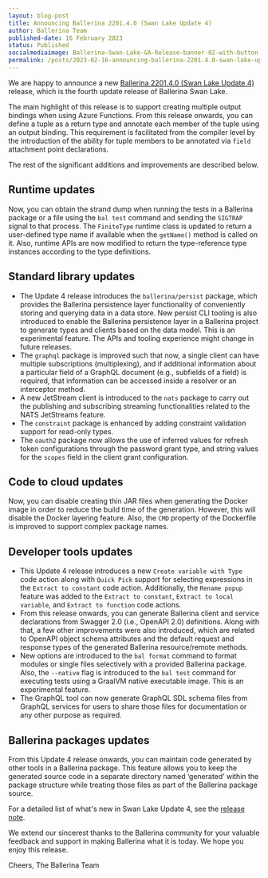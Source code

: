 ```yaml
---
layout: blog-post
title: Announcing Ballerina 2201.4.0 (Swan Lake Update 4)
author: Ballerina Team
published-date: 16 February 2023
status: Published
socialmediaimage: Ballerina-Swan-Lake-GA-Release-banner-02-with-button.png
permalink: /posts/2023-02-16-announcing-ballerina-2201.4.0-swan-lake-update-4/
---
```


<style>.cBlogContent p{white-space: break-spaces !important;}</style>

We are happy to announce a new [Ballerina 2201.4.0 (Swan Lake Update 4)](https://ballerina.io/downloads/) release, which is the fourth update release of Ballerina Swan Lake.

The main highlight of this release is to support creating multiple output bindings when using Azure Functions. From this release onwards, you can define a tuple as a return type and annotate each member of the tuple using an output binding. This requirement is facilitated from the compiler level by the introduction of the ability for tuple members to be annotated via `field` attachment point declarations.

The rest of the significant additions and improvements are described below.

## Runtime updates

Now, you can obtain the strand dump when running the tests in a Ballerina package or a file using the `bal test` command and sending the `SIGTRAP` signal to that process. The `FiniteType` runtime class is updated to return a user-defined type name if available when the `getName()` method is called on it. Also, runtime APIs are now modified to return the type-reference type instances according to the type definitions.

## Standard library updates

- The Update 4 release introduces the `ballerina/persist` package, which provides the Ballerina persistence layer functionality of conveniently storing and querying data in a data store. New persist CLI tooling is also introduced to enable the Ballerina persistence layer in a Ballerina project to generate types and clients based on the data model. This is an experimental feature. The APIs and tooling experience might change in future releases.
- The `graphql` package is improved such that now, a single client can have multiple subscriptions (multiplexing), and if additional information about a particular field of a GraphQL document (e.g., subfields of a field) is required, that information can be accessed inside a resolver or an interceptor method.
- A new JetStream client is introduced to the `nats` package to carry out the publishing and subscribing streaming functionalities related to the NATS JetStreams feature.
- The `constraint` package is enhanced by adding constraint validation support for read-only types.
- The `oauth2` package now allows the use of inferred values for refresh token configurations through the password grant type, and string values for the `scopes` field in the client grant configuration.

## Code to cloud updates

Now, you can disable creating thin JAR files when generating the Docker image in order to reduce the build time of the generation. However, this will disable the Docker layering feature.  Also, the `CMD` property of the Dockerfile is improved to support complex package names.

## Developer tools updates

- This Update 4 release introduces a new `Create variable with Type` code action along with `Quick Pick` support for selecting expressions in the `Extract to constant` code action. Additionally, the `Rename popup` feature was added to the `Extract to constant`, `Extract to local variable`, and `Extract to function` code actions. 
- From this release onwards, you can generate Ballerina client and service declarations from Swagger 2.0 (i.e., OpenAPI 2.0) definitions. Along with that, a few other improvements were also introduced, which are related to OpenAPI object schema attributes and the default request and response types of the generated Ballerina resource/remote methods.
- New options are introduced to the `bal format` command to format modules or single files selectively with a provided Ballerina package. Also, the `--native` flag is introduced to the `bal test` command for executing tests using a GraalVM native executable image. This is an experimental feature.
- The GraphQL tool can now generate GraphQL SDL schema files from GraphQL services for users to share those files for documentation or any other purpose as required.

## Ballerina packages updates

From this Update 4 release onwards, you can maintain code generated by other tools in a Ballerina package. This feature allows you to keep the generated source code in a separate directory named ‘generated’ within the package structure while treating those files as part of the Ballerina package source.

For a detailed list of what's new in Swan Lake Update 4, see the [release note](https://ballerina.io/downloads/swan-lake-release-notes/swan-lake-2201.4.0).

We extend our sincerest thanks to the Ballerina community for your valuable feedback and support in making Ballerina what it is today. We hope you enjoy this release.

Cheers,
The Ballerina Team
